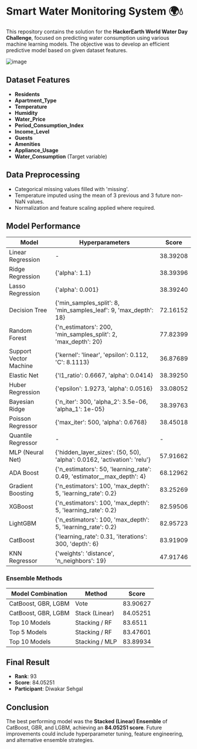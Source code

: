 # Smart Water Monitoring System 🌍💧

This repository contains the solution for the **HackerEarth World Water Day Challenge**, focused on predicting water consumption using various machine learning models. The objective was to develop an efficient predictive model based on given dataset features.

![image](https://github.com/user-attachments/assets/afc26b72-8842-46b4-a801-29a29c9dfea3)


## Dataset Features
- **Residents**
- **Apartment_Type**
- **Temperature**
- **Humidity**
- **Water_Price**
- **Period_Consumption_Index**
- **Income_Level**
- **Guests**
- **Amenities**
- **Appliance_Usage**
- **Water_Consumption** (Target variable)

## Data Preprocessing
- Categorical missing values filled with 'missing'.
- Temperature imputed using the mean of 3 previous and 3 future non-NaN values.
- Normalization and feature scaling applied where required.

## Model Performance

| Model                 | Hyperparameters                                     | Score     |
|-----------------------|-------------------------------------------------|----------|
| Linear Regression     | -                                             | 38.39208 |
| Ridge Regression      | {'alpha': 1.1}                              | 38.39396 |
| Lasso Regression      | {'alpha': 0.001}                           | 38.39240 |
| Decision Tree        | {'min_samples_split': 8, 'min_samples_leaf': 9, 'max_depth': 18} | 72.16152 |
| Random Forest        | {'n_estimators': 200, 'min_samples_split': 2, 'max_depth': 20} | 77.82399 |
| Support Vector Machine | {'kernel': 'linear', 'epsilon': 0.112, 'C': 8.1113} | 36.87689 |
| Elastic Net          | {'l1_ratio': 0.6667, 'alpha': 0.0414}       | 38.39250 |
| Huber Regression     | {'epsilon': 1.9273, 'alpha': 0.0516}        | 33.08052 |
| Bayesian Ridge       | {'n_iter': 300, 'alpha_2': 3.5e-06, 'alpha_1': 1e-05} | 38.39763 |
| Poisson Regressor    | {'max_iter': 500, 'alpha': 0.6768}          | 38.45018 |
| Quantile Regressor   | -                                             | -        |
| MLP (Neural Net)     | {'hidden_layer_sizes': (50, 50), 'alpha': 0.0162, 'activation': 'relu'} | 57.91662 |
| ADA Boost            | {'n_estimators': 50, 'learning_rate': 0.49, 'estimator__max_depth': 4} | 68.12962 |
| Gradient Boosting    | {'n_estimators': 100, 'max_depth': 5, 'learning_rate': 0.2} | 83.25269 |
| XGBoost             | {'n_estimators': 100, 'max_depth': 5, 'learning_rate': 0.2} | 82.59506 |
| LightGBM            | {'n_estimators': 100, 'max_depth': 5, 'learning_rate': 0.2} | 82.95723 |
| CatBoost            | {'learning_rate': 0.31, 'iterations': 300, 'depth': 6} | 83.91909 |
| KNN Regressor       | {'weights': 'distance', 'n_neighbors': 19}  | 47.91746 |

### Ensemble Methods

| Model Combination  | Method  | Score     |
|--------------------|---------|----------|
| CatBoost, GBR, LGBM | Vote    | 83.90627 |
| CatBoost, GBR, LGBM | Stack (Linear) | 84.05251 |
| Top 10 Models      | Stacking / RF  | 83.6511  |
| Top 5 Models      | Stacking / RF  | 83.47601 |
| Top 10 Models      | Stacking / MLP | 83.89934 |

## Final Result
- **Rank**: 93
- **Score**: 84.05251
- **Participant**: Diwakar Sehgal


## Conclusion
The best performing model was the **Stacked (Linear) Ensemble** of CatBoost, GBR, and LGBM, achieving an **84.05251 score**. Future improvements could include hyperparameter tuning, feature engineering, and alternative ensemble strategies.

